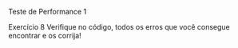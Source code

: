 Teste de Performance 1

Exercício 8
Verifique no código, todos os erros que você consegue encontrar e os corrija!